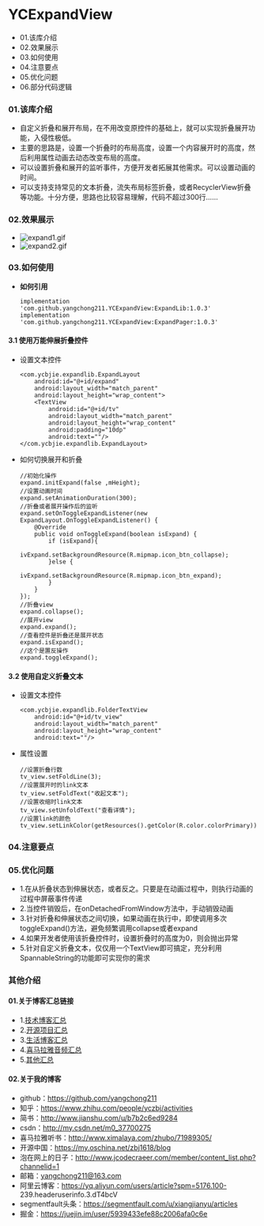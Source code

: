 # YCExpandView
- 01.该库介绍
- 02.效果展示
- 03.如何使用
- 04.注意要点
- 05.优化问题
- 06.部分代码逻辑


### 01.该库介绍
- 自定义折叠和展开布局，在不用改变原控件的基础上，就可以实现折叠展开功能，入侵性极低。
- 主要的思路是，设置一个折叠时的布局高度，设置一个内容展开时的高度，然后利用属性动画去动态改变布局的高度。
- 可以设置折叠和展开的监听事件，方便开发者拓展其他需求。可以设置动画的时间。
- 可以支持支持常见的文本折叠，流失布局标签折叠，或者RecyclerView折叠等功能。十分方便，思路也比较容易理解，代码不超过300行……


### 02.效果展示
- ![expand1.gif](https://upload-images.jianshu.io/upload_images/4432347-92b56b4b5c1d67e2.gif?imageMogr2/auto-orient/strip)
- ![expand2.gif](https://upload-images.jianshu.io/upload_images/4432347-4a0c800016ae563d.gif?imageMogr2/auto-orient/strip)



### 03.如何使用
- **如何引用**
    ```
    implementation 'com.github.yangchong211.YCExpandView:ExpandLib:1.0.3'
    implementation 'com.github.yangchong211.YCExpandView:ExpandPager:1.0.3'
    ```

#### 3.1 使用万能伸展折叠控件
- 设置文本控件
    ```
    <com.ycbjie.expandlib.ExpandLayout
        android:id="@+id/expand"
        android:layout_width="match_parent"
        android:layout_height="wrap_content">
        <TextView
            android:id="@+id/tv"
            android:layout_width="match_parent"
            android:layout_height="wrap_content"
            android:padding="10dp"
            android:text=""/>
    </com.ycbjie.expandlib.ExpandLayout>
    ```
- 如何切换展开和折叠
    ```
    //初始化操作
    expand.initExpand(false ,mHeight);
    //设置动画时间
    expand.setAnimationDuration(300);
    //折叠或者展开操作后的监听
    expand.setOnToggleExpandListener(new ExpandLayout.OnToggleExpandListener() {
        @Override
        public void onToggleExpand(boolean isExpand) {
            if (isExpand){
                ivExpand.setBackgroundResource(R.mipmap.icon_btn_collapse);
            }else {
                ivExpand.setBackgroundResource(R.mipmap.icon_btn_expand);
            }
        }
    });
    //折叠view
    expand.collapse();
    //展开view
    expand.expand();
    //查看控件是折叠还是展开状态
    expand.isExpand();
    //这个是置反操作
    expand.toggleExpand();
    ```

#### 3.2 使用自定义折叠文本
- 设置文本控件
    ```
    <com.ycbjie.expandlib.FolderTextView
        android:id="@+id/tv_view"
        android:layout_width="match_parent"
        android:layout_height="wrap_content"
        android:text=""/>
    ```
- 属性设置
    ```
    //设置折叠行数
    tv_view.setFoldLine(3);
    //设置展开时的link文本
    tv_view.setFoldText("收起文本");
    //设置收缩时link文本
    tv_view.setUnfoldText("查看详情");
    //设置link的颜色
    tv_view.setLinkColor(getResources().getColor(R.color.colorPrimary));
    ```


### 04.注意要点



### 05.优化问题
- 1.在从折叠状态到伸展状态，或者反之。只要是在动画过程中，则执行动画的过程中屏蔽事件传递
- 2.当控件销毁后，在onDetachedFromWindow方法中，手动销毁动画
- 3.针对折叠和伸展状态之间切换，如果动画在执行中，即使调用多次toggleExpand()方法，避免频繁调用collapse或者expand
- 4.如果开发者使用该折叠控件时，设置折叠时的高度为0，则会抛出异常
- 5.针对自定义折叠文本，仅仅用一个TextView即可搞定，充分利用SpannableString的功能即可实现你的需求




### 其他介绍
#### 01.关于博客汇总链接
- 1.[技术博客汇总](https://www.jianshu.com/p/614cb839182c)
- 2.[开源项目汇总](https://blog.csdn.net/m0_37700275/article/details/80863574)
- 3.[生活博客汇总](https://blog.csdn.net/m0_37700275/article/details/79832978)
- 4.[喜马拉雅音频汇总](https://www.jianshu.com/p/f665de16d1eb)
- 5.[其他汇总](https://www.jianshu.com/p/53017c3fc75d)



#### 02.关于我的博客
- github：https://github.com/yangchong211
- 知乎：https://www.zhihu.com/people/yczbj/activities
- 简书：http://www.jianshu.com/u/b7b2c6ed9284
- csdn：http://my.csdn.net/m0_37700275
- 喜马拉雅听书：http://www.ximalaya.com/zhubo/71989305/
- 开源中国：https://my.oschina.net/zbj1618/blog
- 泡在网上的日子：http://www.jcodecraeer.com/member/content_list.php?channelid=1
- 邮箱：yangchong211@163.com
- 阿里云博客：https://yq.aliyun.com/users/article?spm=5176.100- 239.headeruserinfo.3.dT4bcV
- segmentfault头条：https://segmentfault.com/u/xiangjianyu/articles
- 掘金：https://juejin.im/user/5939433efe88c2006afa0c6e







